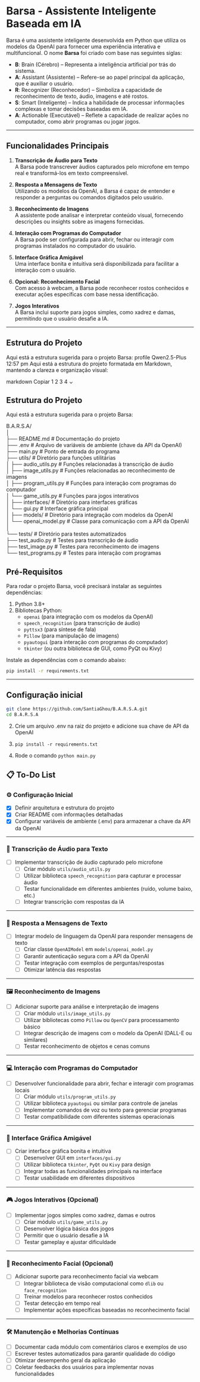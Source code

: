 # Barsa - Assistente Inteligente Baseada em IA

Barsa é uma assistente inteligente desenvolvida em Python que utiliza os modelos da OpenAI para fornecer uma experiência interativa e multifuncional. O nome **Barsa** foi criado com base nas seguintes siglas:

- **B**: Brain (Cérebro) – Representa a inteligência artificial por trás do sistema.
- **A**: Assistant (Assistente) – Refere-se ao papel principal da aplicação, que é auxiliar o usuário.
- **R**: Recognizer (Reconhecedor) – Simboliza a capacidade de reconhecimento de texto, áudio, imagens e até rostos.
- **S**: Smart (Inteligente) – Indica a habilidade de processar informações complexas e tomar decisões baseadas em IA.
- **A**: Actionable (Executável) – Reflete a capacidade de realizar ações no computador, como abrir programas ou jogar jogos.

---

## Funcionalidades Principais

1. **Transcrição de Áudio para Texto**  
   A Barsa pode transcrever áudios capturados pelo microfone em tempo real e transformá-los em texto compreensível.

2. **Resposta a Mensagens de Texto**  
   Utilizando os modelos da OpenAI, a Barsa é capaz de entender e responder a perguntas ou comandos digitados pelo usuário.

3. **Reconhecimento de Imagens**  
   A assistente pode analisar e interpretar conteúdo visual, fornecendo descrições ou insights sobre as imagens fornecidas.

4. **Interação com Programas do Computador**  
   A Barsa pode ser configurada para abrir, fechar ou interagir com programas instalados no computador do usuário.

5. **Interface Gráfica Amigável**  
   Uma interface bonita e intuitiva será disponibilizada para facilitar a interação com o usuário.

6. **Opcional: Reconhecimento Facial**  
   Com acesso à webcam, a Barsa pode reconhecer rostos conhecidos e executar ações específicas com base nessa identificação.

7. **Jogos Interativos**  
   A Barsa inclui suporte para jogos simples, como xadrez e damas, permitindo que o usuário desafie a IA.

---
## Estrutura do Projeto

Aqui está a estrutura sugerida para o projeto Barsa:
profile
Qwen2.5-Plus
12:57 pm
Aqui está a estrutura do projeto formatada em Markdown, mantendo a clareza e organização visual:

markdown
Copiar
1
2
3
4
⌄
## Estrutura do Projeto

Aqui está a estrutura sugerida para o projeto Barsa:

B.A.R.S.A/<br>
│<br>
├── README.md # Documentação do projeto<br>
├── .env # Arquivo de variáveis de ambiente (chave da API da OpenAI)<br>
├── main.py # Ponto de entrada do programa<br>
├── utils/ # Diretório para funções utilitárias<br>
│ ├── audio_utils.py # Funções relacionadas à transcrição de áudio<br>
│ ├── image_utils.py # Funções relacionadas ao reconhecimento de imagens<br>
│ ├── program_utils.py # Funções para interação com programas do computador<br>
│ └── game_utils.py # Funções para jogos interativos<br>
│
├── interfaces/ # Diretório para interfaces gráficas<br>
│ └── gui.py # Interface gráfica principal<br>
│
├── models/ # Diretório para integração com modelos da OpenAI<br>
│ └── openai_model.py # Classe para comunicação com a API da OpenAI<br>
│<br>
└── tests/ # Diretório para testes automatizados<br>
├── test_audio.py # Testes para transcrição de áudio<br>
├── test_image.py # Testes para reconhecimento de imagens<br>
└── test_programs.py # Testes para interação com programas<br>

## Pré-Requisitos

Para rodar o projeto Barsa, você precisará instalar as seguintes dependências:

1. Python 3.8+
2. Bibliotecas Python:
   - `openai` (para integração com os modelos da OpenAI)
   - `speech_recognition` (para transcrição de áudio)
   - `pyttsx3` (para síntese de fala)
   - `Pillow` (para manipulação de imagens)
   - `pyautogui` (para interação com programas do computador)
   - `tkinter` (ou outra biblioteca de GUI, como PyQt ou Kivy)

Instale as dependências com o comando abaixo:

```bash
pip install -r requirements.txt
```
---
## Configuração inicial
```bash
git clone https://github.com/SantiaGhou/B.A.R.S.A.git
cd B.A.R.S.A
```
2. Crie um arquivo .env na raiz do projeto e adicione sua chave de API da OpenAI
3. ```pip install -r requirements.txt```

4.  Rode o comando ```python main.py```


## 📋 To-Do List

### ⚙️ Configuração Inicial
- [x] Definir arquitetura e estrutura do projeto
- [x] Criar README com informações detalhadas
- [x] Configurar variáveis de ambiente (.env) para armazenar a chave da API da OpenAI

---

### 🎤 Transcrição de Áudio para Texto
- [ ] Implementar transcrição de áudio capturado pelo microfone
  - [ ] Criar módulo `utils/audio_utils.py`
  - [ ] Utilizar biblioteca `speech_recognition` para capturar e processar áudio
  - [ ] Testar funcionalidade em diferentes ambientes (ruído, volume baixo, etc.)
  - [ ] Integrar transcrição com respostas da IA

---

### 💬 Resposta a Mensagens de Texto
- [ ] Integrar modelo de linguagem da OpenAI para responder mensagens de texto
  - [ ] Criar classe `OpenAIModel` em `models/openai_model.py`
  - [ ] Garantir autenticação segura com a API da OpenAI
  - [ ] Testar integração com exemplos de perguntas/respostas
  - [ ] Otimizar latência das respostas

---

### 🖼️ Reconhecimento de Imagens
- [ ] Adicionar suporte para análise e interpretação de imagens
  - [ ] Criar módulo `utils/image_utils.py`
  - [ ] Utilizar bibliotecas como `Pillow` ou `OpenCV` para processamento básico
  - [ ] Integrar descrição de imagens com o modelo da OpenAI (DALL-E ou similares)
  - [ ] Testar reconhecimento de objetos e cenas comuns

---

### 💻 Interação com Programas do Computador
- [ ] Desenvolver funcionalidade para abrir, fechar e interagir com programas locais
  - [ ] Criar módulo `utils/program_utils.py`
  - [ ] Utilizar biblioteca `pyautogui` ou similar para controle de janelas
  - [ ] Implementar comandos de voz ou texto para gerenciar programas
  - [ ] Testar compatibilidade com diferentes sistemas operacionais

---

### 🎨 Interface Gráfica Amigável
- [ ] Criar interface gráfica bonita e intuitiva
  - [ ] Desenvolver GUI em `interfaces/gui.py`
  - [ ] Utilizar biblioteca `tkinter`, `PyQt` ou `Kivy` para design
  - [ ] Integrar todas as funcionalidades principais na interface
  - [ ] Testar usabilidade em diferentes dispositivos

---

### 🎮 Jogos Interativos (Opcional)
- [ ] Implementar jogos simples como xadrez, damas e outros
  - [ ] Criar módulo `utils/game_utils.py`
  - [ ] Desenvolver lógica básica dos jogos
  - [ ] Permitir que o usuário desafie a IA
  - [ ] Testar gameplay e ajustar dificuldade

---

### 👤 Reconhecimento Facial (Opcional)
- [ ] Adicionar suporte para reconhecimento facial via webcam
  - [ ] Integrar biblioteca de visão computacional como `dlib` ou `face_recognition`
  - [ ] Treinar modelos para reconhecer rostos conhecidos
  - [ ] Testar detecção em tempo real
  - [ ] Implementar ações específicas baseadas no reconhecimento facial

---

### 🛠️ Manutenção e Melhorias Contínuas
- [ ] Documentar cada módulo com comentários claros e exemplos de uso
- [ ] Escrever testes automatizados para garantir qualidade do código
- [ ] Otimizar desempenho geral da aplicação
- [ ] Coletar feedbacks dos usuários para implementar novas funcionalidades